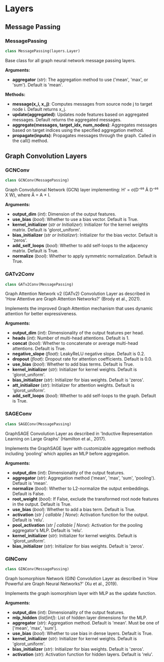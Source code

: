 # Layers

## Message Passing

### MessagePassing

```python
class MessagePassing(layers.Layer)
```

Base class for all graph neural network message passing layers.

**Arguments:**

- **aggregator** (_str_): The aggregation method to use ('mean', 'max', or 'sum'). Default is 'mean'.

**Methods:**

- **message(x_i, x_j)**: Computes messages from source node j to target node i. Default returns x_j.
- **update(aggregated)**: Updates node features based on aggregated messages. Default returns the aggregated messages.
- **aggregate(messages, target_idx, num_nodes)**: Aggregates messages based on target indices using the specified aggregation method.
- **propagate(inputs)**: Propagates messages through the graph. Called in the call() method.

## Graph Convolution Layers

### GCNConv

```python
class GCNConv(MessagePassing)
```

Graph Convolutional Network (GCN) layer implementing:
H' = σ(D⁻⁰⁵ Ã D⁻⁰⁵ X W), where Ã = A + I.

**Arguments:**

- **output_dim** (_int_): Dimension of the output features.
- **use_bias** (_bool_): Whether to use a bias vector. Default is True.
- **kernel_initializer** (_str or Initializer_): Initializer for the kernel weights matrix. Default is 'glorot_uniform'.
- **bias_initializer** (_str or Initializer_): Initializer for the bias vector. Default is 'zeros'.
- **add_self_loops** (_bool_): Whether to add self-loops to the adjacency matrix. Default is True.
- **normalize** (_bool_): Whether to apply symmetric normalization. Default is True.

### GATv2Conv

```python
class GATv2Conv(MessagePassing)
```

Graph Attention Network v2 (GATv2) Convolution Layer as described in 'How Attentive are Graph Attention Networks?' (Brody et al., 2021).

Implements the improved Graph Attention mechanism that uses dynamic attention for better expressiveness.

**Arguments:**

- **output_dim** (_int_): Dimensionality of the output features per head.
- **heads** (_int_): Number of multi-head attentions. Default is 1.
- **concat** (_bool_): Whether to concatenate or average multi-head attentions. Default is True.
- **negative_slope** (_float_): LeakyReLU negative slope. Default is 0.2.
- **dropout** (_float_): Dropout rate for attention coefficients. Default is 0.0.
- **use_bias** (_bool_): Whether to add bias terms. Default is True.
- **kernel_initializer** (_str_): Initializer for kernel weights. Default is 'glorot_uniform'.
- **bias_initializer** (_str_): Initializer for bias weights. Default is 'zeros'.
- **att_initializer** (_str_): Initializer for attention weights. Default is 'glorot_uniform'.
- **add_self_loops** (_bool_): Whether to add self-loops to the graph. Default is True.

### SAGEConv

```python
class SAGEConv(MessagePassing)
```

GraphSAGE Convolution Layer as described in 'Inductive Representation Learning on Large Graphs' (Hamilton et al., 2017).

Implements the GraphSAGE layer with customizable aggregation methods including 'pooling' which applies an MLP before aggregation.

**Arguments:**

- **output_dim** (_int_): Dimensionality of the output features.
- **aggregator** (_str_): Aggregation method ('mean', 'max', 'sum', 'pooling'). Default is 'mean'.
- **normalize** (_bool_): Whether to L2-normalize the output embeddings. Default is False.
- **root_weight** (_bool_): If False, exclude the transformed root node features in the output. Default is True.
- **use_bias** (_bool_): Whether to add a bias term. Default is True.
- **activation** (_str | callable | None_): Activation function for the output. Default is 'relu'.
- **pool_activation** (_str | callable | None_): Activation for the pooling aggregator's MLP. Default is 'relu'.
- **kernel_initializer** (_str_): Initializer for kernel weights. Default is 'glorot_uniform'.
- **bias_initializer** (_str_): Initializer for bias weights. Default is 'zeros'.

### GINConv

```python
class GINConv(MessagePassing)
```

Graph Isomorphism Network (GIN) Convolution Layer as described in 'How Powerful are Graph Neural Networks?' (Xu et al., 2019).

Implements the graph isomorphism layer with MLP as the update function.

**Arguments:**

- **output_dim** (_int_): Dimensionality of the output features.
- **mlp_hidden** (_list[int]_): List of hidden layer dimensions for the MLP.
- **aggregator** (_str_): Aggregation method. Default is 'mean'. Must be one of ['mean', 'max', 'sum'].
- **use_bias** (_bool_): Whether to use bias in dense layers. Default is True.
- **kernel_initializer** (_str_): Initializer for kernel weights. Default is 'glorot_uniform'.
- **bias_initializer** (_str_): Initializer for bias weights. Default is 'zeros'.
- **activation** (_str_): Activation function for hidden layers. Default is 'relu'.
